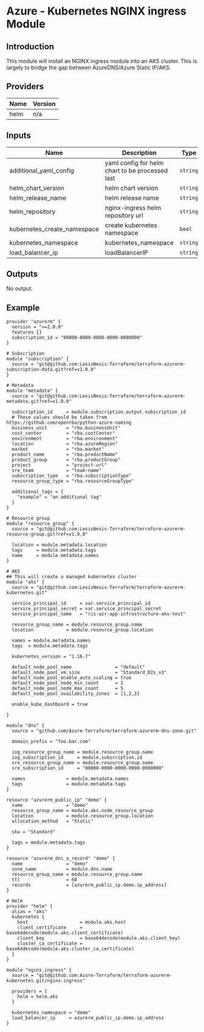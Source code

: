 # Azure - Kubernetes NGINX ingress Module

## Introduction

This module will install an NGINX ingress module into an AKS cluster.  This is largely to bridge the gap between AzureDNS/Azure Static IP/AKS.
<br />

<!--- BEGIN_TF_DOCS --->
## Providers

| Name | Version |
|------|---------|
| helm | n/a |

## Inputs

| Name | Description | Type | Default | Required |
|------|-------------|------|---------|:-----:|
| additional\_yaml\_config | yaml config for helm chart to be processed last | `string` | `""` | no |
| helm\_chart\_version | helm chart version | `string` | `"1.39.0"` | no |
| helm\_release\_name | helm release name | `string` | n/a | yes |
| helm\_repository | nginx-ingress helm repository url | `string` | `"https://kubernetes-charts.storage.googleapis.com"` | no |
| kubernetes\_create\_namespace | create kubernetes namespace | `bool` | `true` | no |
| kubernetes\_namespace | kubernetes\_namespace | `string` | `"default"` | no |
| load\_balancer\_ip | loadBalancerIP | `string` | n/a | yes |

## Outputs

No output.
<!--- END_TF_DOCS --->
## Example

~~~~
provider "azurerm" {
  version = ">=2.0.0"
  features {}
  subscription_id = "00000-0000-0000-0000-0000000"
}

# Subscription
module "subscription" {
  source = "git@github.com:LexisNexis-Terraform/terraform-azurerm-subscription-data.git?ref=v1.0.0"
}

# Metadata
module "metadata" {
  source = "git@github.com:LexisNexis-Terraform/terraform-azurerm-metadata.git?ref=v1.0.0"

  subscription_id     = module.subscription.output.subscription_id
  # These values should be taken from https://github.com/openrba/python-azure-naming
  business_unit       = "rba.businessUnit"
  cost_center         = "rba.costCenter"
  environment         = "rba.environment"
  location            = "rba.azureRegion"
  market              = "rba.market"
  product_name        = "rba.productName"
  product_group       = "rba.productGroup"
  project             = "project-url"
  sre_team            = "team-name"
  subscription_type   = "rba.subscriptionType"
  resource_group_type = "rba.resourceGroupType"

  additional_tags = {
    "example" = "an additional tag"
  }
}

# Resource group
module "resource_group" {
  source = "git@github.com:LexisNexis-Terraform/terraform-azurerm-resource-group.git?ref=v1.0.0"

  location = module.metadata.location
  tags     = module.metadata.tags
  name     = module.metadata.names
}

# AKS
## This will create a managed kubernetes cluster
module "aks" {
  source = "git@github.com:LexisNexis-Terraform/terraform-azurerm-kubernetes.git"

  service_principal_id     = var.service_principal_id
  service_principal_secret = var.service_principal_secret
  service_principal_name   = "ris-azr-app-infrastructure-aks-test"

  resource_group_name = module.resource_group.name
  location            = module.resource_group.location

  names = module.metadata.names
  tags  = module.metadata.tags

  kubernetes_version = "1.16.7"

  default_node_pool_name                = "default"
  default_node_pool_vm_size             = "Standard_D2s_v3"
  default_node_pool_enable_auto_scaling = true
  default_node_pool_node_min_count      = 1
  default_node_pool_node_max_count      = 5
  default_node_pool_availability_zones  = [1,2,3]

  enable_kube_dashboard = true
  
}

module "dns" {
  source = "github.com/Azure-Terraform/terraform-azurerm-dns-zone.git"

  domain_prefix = "foo.bar.com"

  iog_resource_group_name = module.resource_group.name
  iog_subscription_id     = module.subscription.id
  sre_resource_group_name = module.resource_group.name
  sre_subscription_id     = "00000-0000-0000-0000-0000000"

  names               = module.metadata.names
  tags                = module.metadata.tags
}

resource "azurerm_public_ip" "demo" {
  name                = "demo"
  resource_group_name = module.aks.node_resource_group
  location            = module.resource_group.location
  allocation_method   = "Static"

  sku = "Standard"

  tags = module.metadata.tags
}

resource "azurerm_dns_a_record" "demo" {
  name                = "demo"
  zone_name           = module.dns.name
  resource_group_name = module.resource_group.name
  ttl                 = 60
  records             = [azurerm_public_ip.demo.ip_address]
}

# Helm
provider "helm" {
  alias = "aks"
  kubernetes {
    host                   = module.aks.host
    client_certificate     = base64decode(module.aks.client_certificate)
    client_key             = base64decode(module.aks.client_key)
    cluster_ca_certificate = base64decode(module.aks.cluster_ca_certificate)
  }
}

module "nginx_ingress" {
  source = "git@github.com:Azure-Terraform/terraform-azurerm-kubernetes.git/nginx-ingress"

  providers = {
    helm = helm.aks
  }

  kubernetes_namespace = "demo"
  load_balancer_ip     = azurerm_public_ip.demo.ip_address
}
